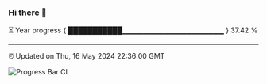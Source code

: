 ### Hi there 👋

⏳ Year progress { ███████████▁▁▁▁▁▁▁▁▁▁▁▁▁▁▁▁▁▁▁ } 37.42 %

---

⏰ Updated on Thu, 16 May 2024 22:36:00 GMT

![Progress Bar CI](https://github.com/IshwaranRudhara/GIT-ACTION/workflows/Progress%20Bar%20CI/badge.svg)

